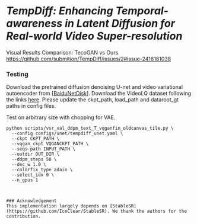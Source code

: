 # *TempDiff: Enhancing Temporal-awareness in Latent Diffusion for Real-world Video Super-resolution*
Visual Results Comparison: TecoGAN vs Ours
https://github.com/submition/TempDiff/issues/2#issue-2416181038

### Testing
Download the pretrained diffusion denoising U-net and video variational autoencoder from [[BaiduNetDisk]()]. Download the VideoLQ dataset following the links [here](https://github.com/ckkelvinchan/RealBasicVSR). Please update the ckpt_path, load_path and dataroot_gt paths in config files. 

Test on arbitrary size with chopping for VAE.
```
python scripts/vsr_val_ddpm_text_T_vqganfin_oldcanvas_tile.py \
  --config configs/unet/tempdiff_unet.yaml \
  --ckpt CKPT_PATH \
  --vqgan_ckpt VQGANCKPT_PATH \
  --seqs-path INPUT_PATH \
  --outdir OUT_DIR \
  --ddpm_steps 50 \
  --dec_w 1.0 \
  --colorfix_type adain \
  --select_idx 0 \
  --n_gpus 1
  
  

### Acknowledgement
This implementation largely depends on [StableSR](https://github.com/IceClear/StableSR). We thank the authors for the contribution.
